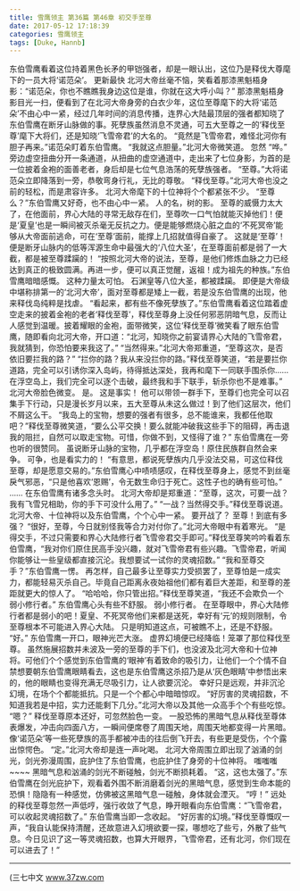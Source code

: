 ```yaml
---
title: 雪鹰领主 第36篇 第46章 初交手至尊
date: 2017-05-12 17:18:39
categories: 雪鹰领主
tags: [Duke, Hannb]
---
```


东伯雪鹰看着这位持着黑色长矛的甲铠强者，却是一眼认出，这位乃是释伐大尊麾下的一员大将‘诺范朵’。 更新最快
北河大帝丝毫不恼，笑看着那漆黑魁梧身影：“诺范朵，你也不瞧瞧我身边这位是谁，你就在这大呼小叫？”
那漆黑魁梧身影目光一扫，便看到了在北河大帝身旁的白衣少年，这位至尊麾下的大将‘诺范朵’不由心中一紧，经过几年时间的消息传播，连界心大陆最顶层的强者都知晓了东伯雪鹰在断牙山脉做的事。死孽族虽然消息不灵通，可五大至尊之一的‘释伐至尊’麾下大将们，还是知晓‘飞雪帝君’的大名的。
“竟然是飞雪帝君，难怪北河你有胆子再来。”诺范朵盯着东伯雪鹰。
“我就这点胆量。”北河大帝微笑道。
忽然
“哗。”
旁边虚空扭曲分开一条通道，从扭曲的虚空通道中，走出来了七位身影，为首的是一位披着金袍的面善老者，身后却是七位气息浩荡的死孽族强者。
“至尊。”大将诺范朵立即降落到一旁，恭敬弯身行礼，无比的尊敬。
“释伐至尊。”北河大帝也没之前的轻松，而是肃容许多。
北河大帝麾下的十位神将个个都紧张不少。
“至尊么？”东伯雪鹰又好奇，也不由心中一紧。
人的名，树的影。
至尊的威慑力太大了，在他面前，界心大陆的寻常无敌存在们，至尊吹一口气怕就能灭掉他们！便是‘夏皇’也是一瞬间被灭杀毫无反抗之力。便是能够燃烧心脏之血的‘不死冥帝’能够从大帝面前逃命，可在‘至尊’面前，能撑上几招就值得自豪了。
这就是‘至尊’！
便是断牙山脉内的低等浑源生命中最强大的‘八位大圣’，在至尊面前都是弱了一大截，都是被至尊蹂躏的！
“按照北河大帝的说法，至尊，是他们修炼血脉之力已经达到真正的极致圆满。再进一步，便可以真正觉醒，返祖！成为祖先的种族。”东伯雪鹰暗暗感慨。
这种力量太可怕。
石渊皇等八位大圣，都被蹂躏。
即便是大帝级中堪称排第一的‘北河大帝’，面对至尊都是矮上一截，若是没东伯雪鹰的出现，他来释伐岛纯粹是找虐。
“看起来，都有些不像死孽族了。”东伯雪鹰看着这位踏着虚空走来的披着金袍的老者‘释伐至尊’，释伐至尊身上没任何邪恶阴暗气息，反而让人感觉到温暖。披着耀眼的金袍，面带微笑，这位‘释伐至尊’微笑看了眼东伯雪鹰，随即看向北河大帝，开口道：“北河，知晓你之前宴请界心大陆的飞雪帝君，我就猜到，你恐怕要来我这了。”
“当然得来。”北河大帝郑重道，“至尊这次，是否依旧要拦我的路？”
“拦你的路？我从来没拦你的路。”释伐至尊笑道，“若是要拦你道路，完全可以引诱你深入岛屿，待得抵达深处，我再和麾下一同联手围杀你……在浮空岛上，我们完全可以逐个击破，最终我和手下联手，斩杀你也不是难事。”
北河大帝脸色微变。
是。
这是事实！
他可以带领一群手下，至尊们也完全可以召集手下行动，只是漫长岁月以来，五大至尊从未这么做过！到了他们这层次，他们不屑这么干。
“我岛上的宝物，想要的强者有很多，总不能谁来，我都任他取吧？”释伐至尊微笑道，“要么公平交换！要么就能冲破我这些手下的阻碍，再击退我的阻拦，自然可以取走宝物。可惜，你做不到，又怪得了谁？”
东伯雪鹰在一旁也听的很赞同。
虽说断牙山脉的宝物，几乎都在浮空岛！原住民族群自然会来争。
可争，也是看实力的！
“有意思，都说死孽族内几乎没法交易，可这位释伐至尊，却是愿意交易的。”东伯雪鹰心中啧啧感叹，在释伐至尊身上，感觉不到丝毫戾气邪恶，“只是他喜欢‘恩赐’，令无数生命归于死亡。这性子也的确有些可怕。”
……
在东伯雪鹰有诸多念头时。
北河大帝却是郑重道：“至尊，这次，可要一战？我有飞雪兄相助，你的手下可没什么用了。”
“一战？当然得交手。”释伐至尊说道。
北河大帝、十位神将以及东伯雪鹰，个个心中一紧。
要开战了？
至尊！到底有多强？
“很好，至尊，今日就别怪我等合力对付你了。”北河大帝眼中有着寒光。
“是得交手，不过只需要和界心大陆修行者飞雪帝君交手即可。”释伐至尊笑吟吟看着东伯雪鹰，“我对你们原住民高手没兴趣，就对飞雪帝君有些兴趣。飞雪帝君，听闻你能够让一些皇级都直接沉沦。我想要试一试你的灵魂招数。”
“我和至尊交手？”东伯雪鹰一愣。
再怎样，自己最多让至尊实力受损罢了，至尊怕是一成实力，都能轻易灭杀自己。毕竟自己距离永夜始祖他们都有着巨大差距，和至尊的差距就更大的惊人了。
“哈哈哈，你只管出招。”释伐至尊笑道，“我还不会欺负一个弱小修行者。”
东伯雪鹰心头有些不舒服。
弱小修行者。
在至尊眼中，界心大陆修行者都是弱小的吧！夏皇、不死冥帝他们来都是送死，幸好有‘元’的规则限制，令至尊根本不可能进入界心大陆。
只是明知道这点，可被瞧不上，还是不舒服。
“好。”
东伯雪鹰一开口，眼神光芒大涨。
虚界幻境便已经降临！笼罩了那位释伐至尊。
虽然施展招数并未波及一旁的至尊的手下们，也没波及北河大帝和十位神将。可他们个个感觉到东伯雪鹰的‘眼神’有着致命的吸引力，让他们一个个情不自禁想要朝东伯雪鹰眼睛看去，这也是东伯雪鹰这杀招乃是从‘灰色眼睛’中参悟出来的，他的眼睛也变得充满无尽吸引力，让人欲要沉沦。
幸好只是远观，并非沉沦幻境，在场个个都能抵抗。只是一个个都心中暗暗惊叹。
“好厉害的灵魂招数，不知道我若是中招，实力还能剩下几分。”北河大帝以及其他一众高手个个有些吃惊。
“嗯？”
释伐至尊原本还好，可忽然脸色一变。
一股恐怖的黑暗气息从释伐至尊体表爆发，冲击向四面八方，一瞬间便席卷了周围天地，周围天地都变得一片黑暗。像‘诺范朵’等一些死孽族的高手都被冲击的往后倒飞开去，有些更是受伤，个个露出惊愕色。
“定。”北河大帝却是连一声叱喝。
北河大帝周围立即出现了汹涌的剑光，剑光弥漫周围，庇护住了东伯雪鹰，也庇护住了身旁的十位神将。
嗤嗤嗤~~~~
黑暗气息和汹涌的剑光不断碰触，剑光不断损耗着。
“这，这也太强了。”东伯雪鹰在剑光庇护下，观看着外围不断消磨着剑光的黑暗气息，感觉到生命本能的恐惧！隐隐有一种感觉，仿佛被这黑暗气息一碰触，身体就会湮灭。
“哼！”
远处的释伐至尊忽然一声低哼，强行收敛了气息，睁开眼看向东伯雪鹰：“飞雪帝君，可以收起灵魂招数了。”
东伯雪鹰当即一念收起。
“好厉害的幻境。”释伐至尊慨叹一声，“我自认能保持清醒，还故意进入幻境欲要一探，哪想吃了些亏，外散了些气息。今日见识了这一等灵魂招数，也算大开眼界，飞雪帝君，还有北河，你们现在可以进去了！”
******
(三七中文 www.37zw.com